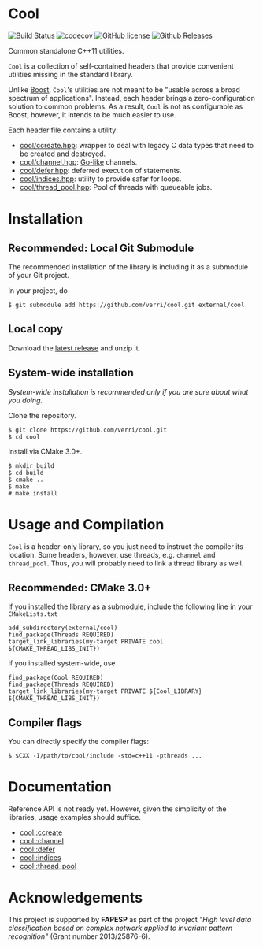 # Cool

[![Build Status](https://travis-ci.org/verri/cool.svg?branch=master)](https://travis-ci.org/verri/cool)
[![codecov](https://codecov.io/gh/verri/cool/branch/master/graph/badge.svg)](https://codecov.io/gh/verri/cool)
[![GitHub license](https://img.shields.io/badge/license-Zlib-blue.svg)](https://raw.githubusercontent.com/verri/cool/master/license.txt)
[![Github Releases](https://img.shields.io/github/release/verri/cool.svg)](https://github.com/verri/cool/releases)

Common standalone C++11 utilities.

`Cool` is a collection of self-contained headers that provide convenient
utilities missing in the standard library.

Unlike [Boost](http://www.boost.org), `Cool`'s utilities are not meant to
be "usable across a broad spectrum of applications".  Instead, each
header brings a zero-configuration solution to common problems.  As a result,
`Cool` is not as configurable as Boost, however, it intends to be much easier
to use.

Each header file contains a utility:
- [cool/ccreate.hpp](https://github.com/verri/cool/blob/master/include/cool/ccreate.hpp):
    wrapper to deal with legacy C data types that need to be created and destroyed.
- [cool/channel.hpp](https://github.com/verri/cool/blob/master/include/cool/channel.hpp):
    [Go-like](https://gobyexample.com/channels) channels.
- [cool/defer.hpp](https://github.com/verri/cool/blob/master/include/cool/defer.hpp):
    deferred execution of statements.
- [cool/indices.hpp](https://github.com/verri/cool/blob/master/include/cool/indices.hpp):
    utility to provide safer for loops.
- [cool/thread_pool.hpp](https://github.com/verri/cool/blob/master/include/cool/thread_pool.hpp):
    Pool of threads with queueable jobs.

# Installation

## Recommended: Local Git Submodule

The recommended installation of the library is including it as a submodule of your Git project.

In your project, do
```
$ git submodule add https://github.com/verri/cool.git external/cool
```

## Local copy

Download the [latest release](https://github.com/verri/cool/releases) and unzip it.

## System-wide installation

*System-wide installation is recommended only if you are sure about what you doing.*

Clone the repository.
```
$ git clone https://github.com/verri/cool.git
$ cd cool
```

Install via CMake 3.0+.
```
$ mkdir build
$ cd build
$ cmake ..
$ make
# make install
```

# Usage and Compilation

`Cool` is a header-only library, so you just need to instruct the compiler its location.
Some headers, however, use threads, e.g. `channel` and `thread_pool`.
Thus, you will probably need to link a thread library as well.

## Recommended: CMake 3.0+

If you installed the library as a submodule, include the following line in your `CMakeLists.txt`
```
add_subdirectory(external/cool)
find_package(Threads REQUIRED)
target_link_libraries(my-target PRIVATE cool ${CMAKE_THREAD_LIBS_INIT})
```

If you installed system-wide, use
```
find_package(Cool REQUIRED)
find_package(Threads REQUIRED)
target_link_libraries(my-target PRIVATE ${Cool_LIBRARY} ${CMAKE_THREAD_LIBS_INIT})
```

## Compiler flags

You can directly specify the compiler flags:
```
$ $CXX -I/path/to/cool/include -std=c++11 -pthreads ...
```

# Documentation

Reference API is not ready yet.  However, given the simplicity of the libraries,
usage examples should suffice.
- [cool::ccreate](https://github.com/verri/cool/blob/master/test/ccreate.cpp)
- [cool::channel](https://github.com/verri/cool/blob/master/test/channel.cpp)
- [cool::defer](https://github.com/verri/cool/blob/master/test/defer.cpp)
- [cool::indices](https://github.com/verri/cool/blob/master/test/indices.cpp)
- [cool::thread_pool](https://github.com/verri/cool/blob/master/test/thread_pool.cpp)

# Acknowledgements

This project is supported by **FAPESP** as part of the project *"High level data
classification based on complex network applied to invariant pattern recognition"*
(Grant number 2013/25876-6).
